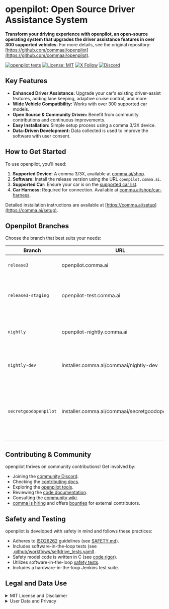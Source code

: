 # openpilot: Open Source Driver Assistance System

**Transform your driving experience with openpilot, an open-source operating system that upgrades the driver assistance features in over 300 supported vehicles.**  For more details, see the original repository: [https://github.com/commaai/openpilot](https://github.com/commaai/openpilot).

[![openpilot tests](https://github.com/commaai/openpilot/actions/workflows/selfdrive_tests.yaml/badge.svg)](https://github.com/commaai/openpilot/actions/workflows/selfdrive_tests.yaml)
[![License: MIT](https://img.shields.io/badge/License-MIT-yellow.svg)](LICENSE)
[![X Follow](https://img.shields.io/twitter/follow/comma_ai)](https://x.com/comma_ai)
[![Discord](https://img.shields.io/discord/469524606043160576)](https://discord.comma.ai)

## Key Features

*   **Enhanced Driver Assistance:** Upgrade your car's existing driver-assist features, adding lane keeping, adaptive cruise control, and more.
*   **Wide Vehicle Compatibility:** Works with over 300 supported car models.
*   **Open Source & Community Driven:** Benefit from community contributions and continuous improvements.
*   **Easy Installation:** Simple setup process using a comma 3/3X device.
*   **Data-Driven Development:** Data collected is used to improve the software with user consent.

## How to Get Started

To use openpilot, you'll need:

1.  **Supported Device:** A comma 3/3X, available at [comma.ai/shop](https://comma.ai/shop/comma-3x).
2.  **Software:** Install the release version using the URL `openpilot.comma.ai`.
3.  **Supported Car:** Ensure your car is on the [supported car list](docs/CARS.md).
4.  **Car Harness:** Required for connection. Available at [comma.ai/shop/car-harness](https://comma.ai/shop/car-harness).

Detailed installation instructions are available at [https://comma.ai/setup](https://comma.ai/setup).

## Openpilot Branches

Choose the branch that best suits your needs:

| Branch                 | URL                                    | Description                                                                           |
| ---------------------- | -------------------------------------- | ------------------------------------------------------------------------------------- |
| `release3`             | openpilot.comma.ai                      | Stable release branch.                                                               |
| `release3-staging`     | openpilot-test.comma.ai                | Staging branch, get new releases slightly early.                                      |
| `nightly`              | openpilot-nightly.comma.ai             | Bleeding edge development branch; may be unstable.                                   |
| `nightly-dev`          | installer.comma.ai/commaai/nightly-dev | Includes experimental development features for some cars.                             |
| `secretgoodopenpilot` | installer.comma.ai/commaai/secretgoodopenpilot | Preview branch for autonomy team with new driving models getting merged earlier. |

## Contributing & Community

openpilot thrives on community contributions! Get involved by:

*   Joining the [community Discord](https://discord.comma.ai).
*   Checking the [contributing docs](docs/CONTRIBUTING.md).
*   Exploring the [openpilot tools](tools/).
*   Reviewing the [code documentation](https://docs.comma.ai).
*   Consulting the [community wiki](https://github.com/commaai/openpilot/wiki).
*   [comma is hiring](https://comma.ai/jobs#open-positions) and offers [bounties](https://comma.ai/bounties) for external contributors.

## Safety and Testing

openpilot is developed with safety in mind and follows these practices:

*   Adheres to [ISO26262](https://en.wikipedia.org/wiki/ISO_26262) guidelines (see [SAFETY.md](docs/SAFETY.md)).
*   Includes software-in-the-loop tests (see [.github/workflows/selfdrive_tests.yaml](.github/workflows/selfdrive_tests.yaml)).
*   Safety model code is written in C (see [code rigor](https://github.com/commaai/panda#code-rigor)).
*   Utilizes software-in-the-loop [safety tests](https://github.com/commaai/panda/tree/master/tests/safety).
*   Includes a hardware-in-the-loop Jenkins test suite.

## Legal and Data Use

<details>
<summary>MIT License and Disclaimer</summary>

openpilot is released under the MIT license. See [LICENSE](LICENSE) for details.

**THIS IS ALPHA QUALITY SOFTWARE FOR RESEARCH PURPOSES ONLY. THIS IS NOT A PRODUCT.
YOU ARE RESPONSIBLE FOR COMPLYING WITH LOCAL LAWS AND REGULATIONS.
NO WARRANTY EXPRESSED OR IMPLIED.**
</details>

<details>
<summary>User Data and Privacy</summary>

By default, openpilot uploads driving data to our servers to improve the software.  You can access your data through [comma connect](https://connect.comma.ai/).  You may disable data collection if desired.  By using openpilot, you agree to [our Privacy Policy](https://comma.ai/privacy).
</details>